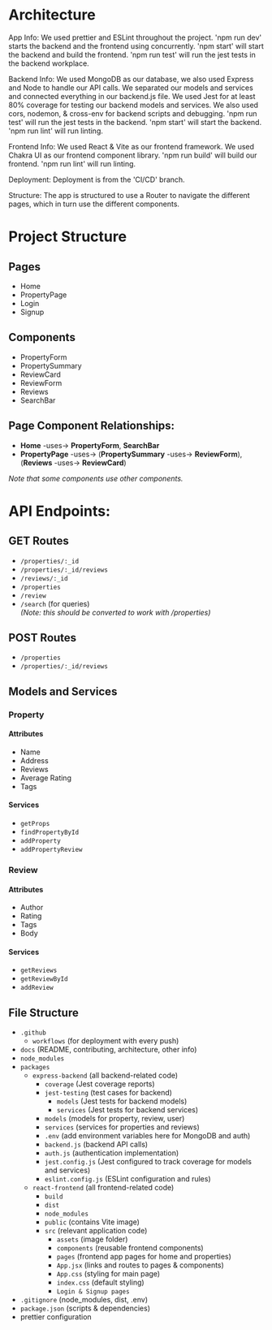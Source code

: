 # Architecture

App Info: We used prettier and ESLint throughout the project.
'npm run dev' starts the backend and the frontend using
concurrently. 'npm start' will start the backend and build the
frontend. 'npm run test' will run the jest tests in the backend
workplace.

Backend Info: We used MongoDB as our database, we also used
Express and Node to handle our API calls. We separated our
models and services and connected everything in our backend.js
file. We used Jest for at least 80% coverage for testing our
backend models and services. We also used cors, nodemon, &
cross-env for backend scripts and debugging. 'npm run test' will
run the jest tests in the backend. 'npm start' will start the
backend. 'npm run lint' will run linting.

Frontend Info: We used React & Vite as our frontend framework.
We used Chakra UI as our frontend component library. 'npm run
build' will build our frontend. 'npm run lint' will run linting.

Deployment: Deployment is from the 'CI/CD' branch.

Structure:
The app is structured to use a Router to navigate the different pages, which in turn use the different components.

# Project Structure

## Pages
- Home
- PropertyPage
- Login
- Signup

## Components
- PropertyForm
- PropertySummary
- ReviewCard
- ReviewForm
- Reviews
- SearchBar

## Page Component Relationships:

- **Home** -uses-> **PropertyForm**, **SearchBar**
- **PropertyPage** -uses-> (**PropertySummary** -uses-> **ReviewForm**), (**Reviews** -uses-> **ReviewCard**)

*Note that some components use other components.*


# API Endpoints:

## GET Routes
- `/properties/:_id`
- `/properties/:_id/reviews`
- `/reviews/:_id`
- `/properties`
- `/review`
- `/search` (for queries)  
  *(Note: this should be converted to work with /properties)*

## POST Routes
- `/properties`
- `/properties/:_id/reviews`

## Models and Services

### Property
#### Attributes
- Name
- Address
- Reviews
- Average Rating
- Tags

#### Services
- `getProps`
- `findPropertyById`
- `addProperty`
- `addPropertyReview`

### Review
#### Attributes
- Author
- Rating
- Tags
- Body

#### Services
- `getReviews`
- `getReviewById`
- `addReview`

## File Structure
- `.github`
  - `workflows` (for deployment with every push)
- `docs` (README, contributing, architecture, other info)
- `node_modules`
- `packages`
  - `express-backend` (all backend-related code)
    - `coverage` (Jest coverage reports)
    - `jest-testing` (test cases for backend)
      - `models` (Jest tests for backend models)
      - `services` (Jest tests for backend services)
    - `models` (models for property, review, user)
    - `services` (services for properties and reviews)
    - `.env` (add environment variables here for MongoDB and auth)
    - `backend.js` (backend API calls)
    - `auth.js` (authentication implementation)
    - `jest.config.js` (Jest configured to track coverage for models and services)
    - `eslint.config.js` (ESLint configuration and rules)
  - `react-frontend` (all frontend-related code)
    - `build`
    - `dist`
    - `node_modules`
    - `public` (contains Vite image)
    - `src` (relevant application code)
      - `assets` (image folder)
      - `components` (reusable frontend components)
      - `pages` (frontend app pages for home and properties)
      - `App.jsx` (links and routes to pages & components)
      - `App.css` (styling for main page)
      - `index.css` (default styling)
      - `Login & Signup pages`
- `.gitignore` (node_modules, dist, .env)
- `package.json` (scripts & dependencies)
- prettier configuration
